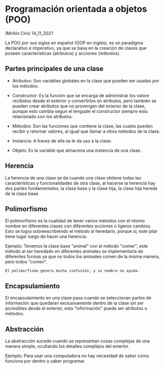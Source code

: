 # Programación orientada a objetos (POO) 
(Mirkin Ciro) 14_11_2021

La POO por sus siglas en español (OOP en inglés), es un paradigma declarativo e imperativo, ya que se basa en la creación de clases que poseen características (atributos) y acciones (métodos).

## Partes principales de una clase 

* Atributos: Son variables globales en la clase que pueden ser usadas por los métodos.

* Constructor: Es la función que se encarga de administrar los valore recibidos desde el exterior y convertirlos en atributos, pero también se pueden crear atributos que no provengan del exterior de la clase, aunque esto cambia segun el lenguale el constructor siempre esta relacionado con los atributos.

* Métodos: Son las funciones que contiene la clase, las cuales pueden recibir y retornar valores, al igual que llamar a otros métodos de la clase.

* Instancia: A travez de ella se le da uso a la clase.
* Objeto: Es la variable que almacena una instancia de una clase.

## Herencia 

La herencia de una clase se da cuando una clase obtiene todas las características y funcionalidades de otra clase, al hacerse la herencia hay dos partes fundamentales, la clase base y la clase hija, la clase hija hereda de la clase base.

## Polimorfismo 

El polimorfismo es la cualidad de tener varios métodos con el mismo nombre en diferentes clases con diferentes acciones o ligeros cambios. Esto se logra sobreescribiendo el método al heredarlo, porque si, este pilar tiene lugar luego de hacer una herencia.

Ejemplo: Tenemos la clase base "animal" con el método "comer", este método al ser heredado en diferentes animales se implementaría de diferentes formas ya que no todos los animales comen de la misma manera, pero todos "comen".

	El polimorfismo genera mucha confusión, y su nombre no ayuda.

## Encapsulamiento 

El encapsulamiento en una clase pasa cuando se seleccionan partes de información que quedaran exclusivamente dentro de la clase sin ser accesibles desde el exterior, esta "información" puede ser atributos o métodos.

## Abstracción 

La abstracción sucede cuando se representan cosas complejas de una manera simple, ocultando los detalles complejos del exterior. 

Ejemplo: Para usar una computadora no hay necesidad de saber cómo funciona por dentro o saber programar.

